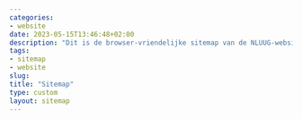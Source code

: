 ```yaml
---
categories:
- website
date: 2023-05-15T13:46:48+02:00
description: "Dit is de browser-vriendelijke sitemap van de NLUUG-website, de vereniging voor open standaarden"
tags:
- sitemap
- website
slug:
title: "Sitemap"
type: custom
layout: sitemap
---
```

